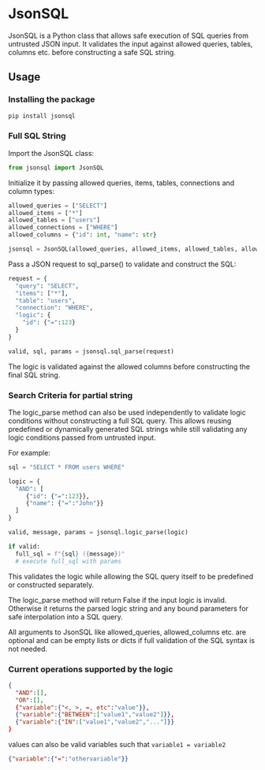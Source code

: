 # JsonSQL

JsonSQL is a Python class that allows safe execution of SQL queries from untrusted JSON input. It validates the input against allowed queries, tables, columns etc. before constructing a safe SQL string.

## Usage

### Installing the package

```python
pip install jsonsql
```

### Full SQL String

Import the JsonSQL class:

```python
from jsonsql import JsonSQL
```

Initialize it by passing allowed queries, items, tables, connections and column types:

```python
allowed_queries = ["SELECT"]
allowed_items = ["*"] 
allowed_tables = ["users"]
allowed_connections = ["WHERE"]
allowed_columns = {"id": int, "name": str}

jsonsql = JsonSQL(allowed_queries, allowed_items, allowed_tables, allowed_connections, allowed_columns)
```

Pass a JSON request to sql_parse() to validate and construct the SQL:

```python
request = {
  "query": "SELECT", 
  "items": ["*"],
  "table": "users",
  "connection": "WHERE",
  "logic": {
    "id": {"=":123} 
  }
}

valid, sql, params = jsonsql.sql_parse(request)
```

The logic is validated against the allowed columns before constructing the final SQL string.

### Search Criteria for partial string

The logic_parse method can also be used independently to validate logic conditions without constructing a full SQL query. This allows reusing predefined or dynamically generated SQL strings while still validating any logic conditions passed from untrusted input.

For example:

```python
sql = "SELECT * FROM users WHERE"

logic = {
  "AND": [
     {"id": {"=":123}},
     {"name": {"=":"John"}}
  ]
}

valid, message, params = jsonsql.logic_parse(logic)

if valid:
  full_sql = f"{sql} ({message})"
  # execute full_sql with params
```

This validates the logic while allowing the SQL query itself to be predefined or constructed separately.

The logic_parse method will return False if the input logic is invalid. Otherwise it returns the parsed logic string and any bound parameters for safe interpolation into a SQL query.

All arguments to JsonSQL like allowed_queries, allowed_columns etc. are optional and can be empty lists or dicts if full validation of the SQL syntax is not needed.

### Current operations supported by the logic

```json
{
  "AND":[],
  "OR":[],
  {"variable":{"<, >, =, etc":"value"}},
  {"variable":{"BETWEEN":["value1","value2"]}},
  {"variable":{"IN":["value1","value2","..."]}}
}
```

values can also be valid variables such that `variable1 = variable2`

```json
{"variable":{"=":"othervariable"}}
```
